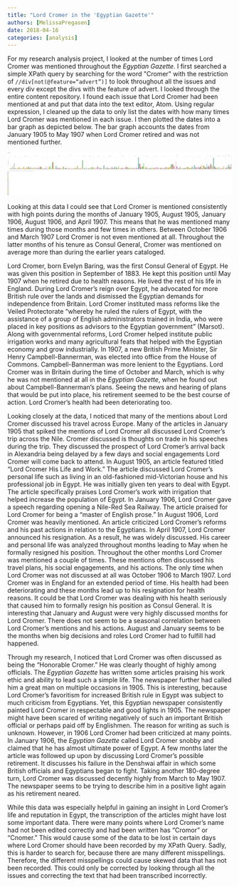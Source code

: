 ```yaml
---
title: "Lord Cromer in the 'Egyptian Gazette'"
authors: [MelissaPregasen]
date: 2018-04-16
categories: [analysis]
---
```

For my research analysis project, I looked at the number of times Lord Cromer was mentioned throughout the _Egyptian Gazette_. I first searched a simple XPath query by searching for the word "Cromer" with the restriction of `//div[not(@feature=“advert”)]` to look throughout all the issues and every div except the divs with the feature of advert. I looked through the entire content repository. I found each issue that Lord Cromer had been mentioned at and put that data into the text editor, Atom. Using regular expression, I cleaned up the data to only list the dates with how many times Lord Cromer was mentioned in each issue. I then plotted the dates into a bar graph as depicted below. The bar graph accounts the dates from January 1905 to May 1907 when Lord Cromer retired and was not mentioned further.

![Image](pregasen-CromerBarDates.png)

Looking at this data I could see that Lord Cromer is mentioned consistently with high points during the months of January 1905, August 1905, January 1906, August 1906, and April 1907. This means that he was mentioned many times during those months and few times in others. Between October 1906 and March 1907 Lord Cromer is not even mentioned at all. Throughout the latter months of his tenure as Consul General, Cromer was mentioned on average more than during the earlier years cataloged.

Lord Cromer, born Evelyn Baring, was the first Consul General of Egypt. He was given this position in September of 1883. He kept this position until May 1907 when he retired due to health reasons. He lived the rest of his life in England. During Lord Cromer’s reign over Egypt, he advocated for more British rule over the lands and dismissed the Egyptian demands for independence from Britain. Lord Cromer instituted mass reforms like the Veiled Protectorate “whereby he ruled the rulers of Egypt, with the assistance of a group of English administrators trained in India, who were placed in key positions as advisors to the Egyptian government” (Marsot). Along with governmental reforms, Lord Cromer helped institute public irrigation works and many agricultural feats that helped with the Egyptian economy and grow industrially. In 1907, a new British Prime Minister, Sir Henry Campbell-Bannerman, was elected into office from the House of Commons. Campbell-Bannerman was more lenient to the Egyptians. Lord Cromer was in Britain during the time of October and March, which is why he was not mentioned at all in the _Egyptian Gazette_, when he found out about Campbell-Bannerman’s plans. Seeing the news and hearing of plans that would be put into place, his retirement seemed to be the best course of action. Lord Cromer’s health had been deteriorating too.

Looking closely at the data, I noticed that many of the mentions about Lord Cromer discussed his travel across Europe. Many of the articles in January 1905 that spiked the mentions of Lord Cromer all discussed Lord Cromer’s trip across the Nile. Cromer discussed is thoughts on trade in his speeches during the trip. They discussed the prospect of Lord Cromer’s arrival back in Alexandria being delayed by a few days and social engagements Lord Cromer will come back to attend. In August 1905, an article featured titled “Lord Cromer His Life and Work.” The article discussed Lord Cromer’s personal life such as living in an old-fashioned mid-Victorian house and his professional job in Egypt. He was initially given ten years to deal with Egypt. The article specifically praises Lord Cromer’s work with irrigation that helped increase the population of Egypt. In January 1906, Lord Cromer gave a speech regarding opening a Nile-Red Sea Railway. The article praised for Lord Cromer for being a “master of English prose.” In August 1906, Lord Cromer was heavily mentioned. An article criticized Lord Cromer’s reforms and his past actions in relation to the Egyptians.  In April 1907, Lord Cromer announced his resignation. As a result, he was widely discussed. His career and personal life was analyzed throughout months leading to May when he formally resigned his position. Throughout the other months Lord Cromer was mentioned a couple of times. These mentions often discussed his travel plans, his social engagements, and his actions. The only time when Lord Cromer was not discussed at all was October 1906 to March 1907. Lord Cromer was in England for an extended period of time. His health had been deteriorating and these months lead up to his resignation for health reasons. It could be that Lord Cromer was dealing with his health seriously that caused him to formally resign his position as Consul General. It is interesting that January and August were very highly discussed months for Lord Cromer. There does not seem to be a seasonal correlation between Lord Cromer’s mentions and his actions. August and January seems to be the months when big decisions and roles Lord Cromer had to fulfill had happened.

Through my research, I noticed that Lord Cromer was often discussed as being the “Honorable Cromer.” He was clearly thought of highly among officials. The _Egyptian Gazette_ has written some articles praising his work ethic and ability to lead such a simple life. The newspaper further had called him a great man on multiple occasions in 1905. This is interesting, because Lord Cromer’s favoritism for increased British rule in Egypt was subject to much criticism from Egyptians. Yet, this Egyptian newspaper consistently painted Lord Cromer in respectable and good lights in 1905. The newspaper might have been scared of writing negatively of such an important British official or perhaps paid off by Englishmen. The reason for writing as such is unknown. However, in 1906 Lord Cromer had been criticized at many points. In January 1906, the _Egyptian Gazette_ called Lord Cromer snobby and claimed that he has almost ultimate power of Egypt. A few months later the article was followed up upon by discussing Lord Cromer’s possible retirement. It discusses his failure in the Denshwai affair in which some British officials and Egyptians began to fight. Taking another 180-degree turn, Lord Cromer was discussed decently highly from March to May 1907. The newspaper seems to be trying to describe him in a positive light again as his retirement neared.

While this data was especially helpful in gaining an insight in Lord Cromer’s life and reputation in Egypt, the transcription of the articles might have lost some important data. There were many points where Lord Cromer’s name had not been edited correctly and had been written has “Cromor” or “Cnomer.” This would cause some of the data to be lost in certain days where Lord Cromer should have been recorded by my XPath Query. Sadly, this is harder to search for, because there are many different misspellings. Therefore, the different misspellings could cause skewed data that has not been recorded. This could only be corrected by looking through all the issues and correcting the text that had been transcribed incorrectly.
